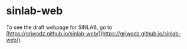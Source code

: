 # sinlab-web
To see the draft webpage for SINLAB, go to [https://griwodz.github.io/sinlab-web/](https://griwodz.github.io/sinlab-web/).

